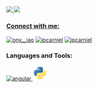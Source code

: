 
<div>
  <a href="https://github.com/joaocarnielfonseca">
  <img height="180em" src="https://github-readme-stats.vercel.app/api?username=joaocarnielfonseca&show_icons=true&theme=gotham"/>
  <img height="180em" src="https://github-readme-stats.vercel.app/api/top-langs/?username=joaocarnielfonseca&theme=gotham"/>
</div>

<h3 align="left">Connect with me:</h3>
<p align="left">
<a href="https://twitter.com/only__jao" target="blank"><img align="center" src="https://raw.githubusercontent.com/rahuldkjain/github-profile-readme-generator/master/src/images/icons/Social/twitter.svg" alt="ony__jao" height="30" width="40" /></a>
<a href="https://linkedin.com/in/jpcarniel" target="blank"><img align="center" src="https://raw.githubusercontent.com/rahuldkjain/github-profile-readme-generator/master/src/images/icons/Social/linked-in-alt.svg" alt="jpcarniel" height="30" width="40" /></a>
<a href="https://instagram.com/jpcarniel" target="blank"><img align="center" src="https://raw.githubusercontent.com/rahuldkjain/github-profile-readme-generator/master/src/images/icons/Social/instagram.svg" alt="jpcarniel" height="30" width="40" /></a>
</p>

<h3 align="left">Languages and Tools:</h3>
<p align="left"> <a href="https://angular.io" target="_blank" rel="noreferrer"> <img src="https://angular.io/assets/images/logos/angular/angular.svg" alt="angular" width="40" height="40"/> </a> <a href="https://www.python.org" target="_blank" rel="noreferrer"> <img src="https://raw.githubusercontent.com/devicons/devicon/master/icons/python/python-original.svg" alt="python" width="40" height="40"/> </a> </p>
